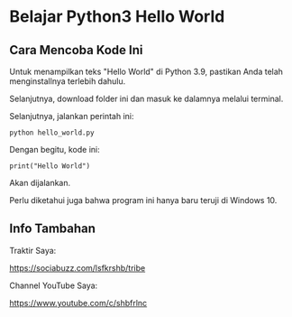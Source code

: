 # Belajar Python3 Hello World

## Cara Mencoba Kode Ini

Untuk menampilkan teks "Hello World" di Python 3.9, pastikan Anda telah menginstallnya terlebih dahulu.

Selanjutnya, download folder ini dan masuk ke dalamnya melalui terminal.

Selanjutnya, jalankan perintah ini:

```
python hello_world.py
```

Dengan begitu, kode ini:

```
print("Hello World")
```

Akan dijalankan.

Perlu diketahui juga bahwa program ini hanya baru teruji di Windows 10.

## Info Tambahan

Traktir Saya:

https://sociabuzz.com/lsfkrshb/tribe

Channel YouTube Saya:

https://www.youtube.com/c/shbfrlnc

